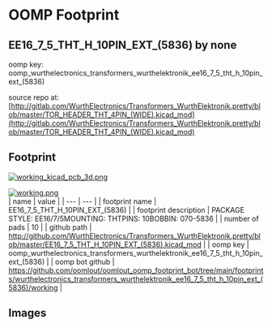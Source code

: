 # OOMP Footprint  
## EE16_7_5_THT_H_10PIN_EXT_(5836)  by none  
  
oomp key: oomp_wurthelectronics_transformers_wurthelektronik_ee16_7_5_tht_h_10pin_ext_(5836)  
  
source repo at: [http://gitlab.com/WurthElectronics/Transformers_WurthElektronik.pretty/blob/master/TOR_HEADER_THT_4PIN_(WIDE).kicad_mod](http://gitlab.com/WurthElectronics/Transformers_WurthElektronik.pretty/blob/master/TOR_HEADER_THT_4PIN_(WIDE).kicad_mod)  
## Footprint  
  
[![working_kicad_pcb_3d.png](working_kicad_pcb_3d_600.png)](working_kicad_pcb_3d.png)  
  
[![working.png](working_600.png)](working.png)  
| name | value | 
| --- | --- | 
| footprint name | EE16_7_5_THT_H_10PIN_EXT_(5836) | 
| footprint description | PACKAGE STYLE: EE16/7/5MOUNTING: THTPINS: 10BOBBIN: 070-5836 | 
| number of pads | 10 | 
| github path | http://github.com/WurthElectronics/Transformers_WurthElektronik.pretty/blob/master/EE16_7_5_THT_H_10PIN_EXT_(5836).kicad_mod | 
| oomp key | oomp_wurthelectronics_transformers_wurthelektronik_ee16_7_5_tht_h_10pin_ext_(5836) | 
| oomp bot github | https://github.com/oomlout/oomlout_oomp_footprint_bot/tree/main/footprints/wurthelectronics_transformers_wurthelektronik_ee16_7_5_tht_h_10pin_ext_(5836)/working | 
## Images  
